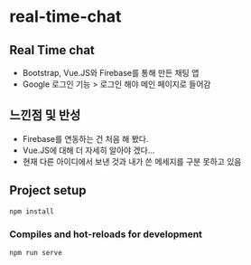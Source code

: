 # real-time-chat

## Real Time chat

 * Bootstrap, Vue.JS와 Firebase를 통해 만든 채팅 앱
 * Google 로그인 기능 > 로그인 해야 메인 페이지로 들어감



 ## 느낀점 및 반성

 * Firebase를 연동하는 건 처음 해 봤다.
 * Vue.JS에 대해 더 자세히 알아야 겠다...
 * 현재 다른 아이디에서 보낸 것과 내가 쓴 메세지를 구분 못하고 있음


## Project setup
```
npm install
```

### Compiles and hot-reloads for development
```
npm run serve
```
